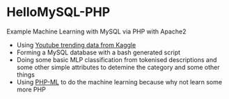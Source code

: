 # HelloMySQL-PHP
Example Machine Learning with MySQL via PHP with Apache2 

- Using [Youtube trending data from Kaggle](https://www.kaggle.com/datasnaek/youtube-new) 
- Forming a MySQL database with a bash generated script
- Doing some basic MLP classification from tokenised descriptions and some other simple attributes to
  detemine the category and some other things
- Using [PHP-ML](https://php-ml.readthedocs.io/en/latest/) to do the machine learning because why not learn some more PHP
